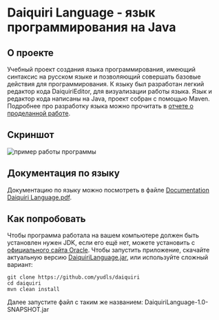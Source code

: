 # Daiquiri Language - язык программирования на Java
## О проекте
Учебный проект создания языка программирования, имеющий синтаксис на русском языке и позволяющий совершать базовые действия для программирования.
К языку был разработан легкий редактор кода DaiquiriEditor, для визуализации работы языка.
Язык и редактор кода написаны на Java, проект собран с помощью Maven. Подробнее про разработку языка можно прочитать в [отчете о проделанной работе](https://github.com/yudls/daiquiri/blob/main/docs/daiquri.pdf).
## Скриншот
![пример работы программы](https://github.com/yudls/daiquiri/assets/119896503/728bdf42-fdc7-462c-931b-dacb5a91e257)
## Документация по языку
Документацию по языку можно посмотреть в файле [Documentation Daiquiri Language.pdf](https://github.com/yudls/daiquiri/blob/main/docs/Documentation%20Daiquiri%20Language.pdf).
## Как попробовать
Чтобы программа работала на вашем компьютере должен быть установлен нужен JDK, если его ещё нет, можете установить с [официального сайта Oracle](https://www.oracle.com/java/technologies/downloads).
Чтобы запустить приложение, скачайте актуальную версию [DaiquiriLanguage.jar](https://github.com/yudls/daiquiri/blob/main/target/daiquiri-1.0.jar),
или используйте сложный вариант:
```
git clone https://github.com/yudls/daiquiri
cd daiquiri
mvn clean install
```
Далее запустите файл с таким же названием: DaiquiriLanguage-1.0-SNAPSHOT.jar
